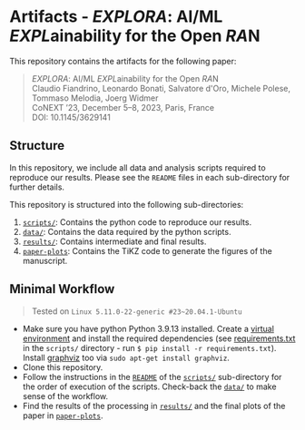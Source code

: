 # Artifacts - *EXPLORA*: AI/ML *EXPL*ainability for the Open *RA*N

This repository contains the artifacts for the following paper:

> *EXPLORA*: AI/ML *EXPL*ainability for the Open *RA*N<br>
> Claudio Fiandrino, Leonardo Bonati, Salvatore d'Oro, Michele Polese, Tommaso Melodia, Joerg Widmer<br>
> CoNEXT ’23, December 5–8, 2023, Paris, France <br>
> DOI: 10.1145/3629141

## Structure

In this repository, we include all data and analysis scripts required to reproduce our results.
Please see the `README` files in each sub-directory for further details.

This repository is structured into the following sub-directories:

1. [`scripts/`](scripts): Contains the python code to reproduce our results.
2. [`data/`](data): Contains the data required by the python scripts.
3. [`results/`](results): Contains intermediate and final results.
4. [`paper-plots`](paper-plots): Contains the TiKZ code to generate the figures of the manuscript.

## Minimal Workflow

> Tested on `Linux 5.11.0-22-generic #23~20.04.1-Ubuntu`

- Make sure you have python Python 3.9.13 installed. Create a [virtual environment](https://docs.python.org/3/library/venv.html) and install the required dependencies (see [requirements.txt](scripts/requirements.txt) in the `scripts/` directory - run `$ pip install -r requirements.txt`). Install [graphviz](https://graphviz.org/) too via `sudo apt-get install graphviz`.
- Clone this repository.
- Follow the instructions in the [`README`](scripts/README.md) of the [`scripts/`](scripts) sub-directory for the order of execution of the scripts. Check-back the [`data/`](data) to make sense of the workflow.
- Find the results of the processing in [`results/`](results) and the final plots of the paper in [`paper-plots`](paper-plots).
